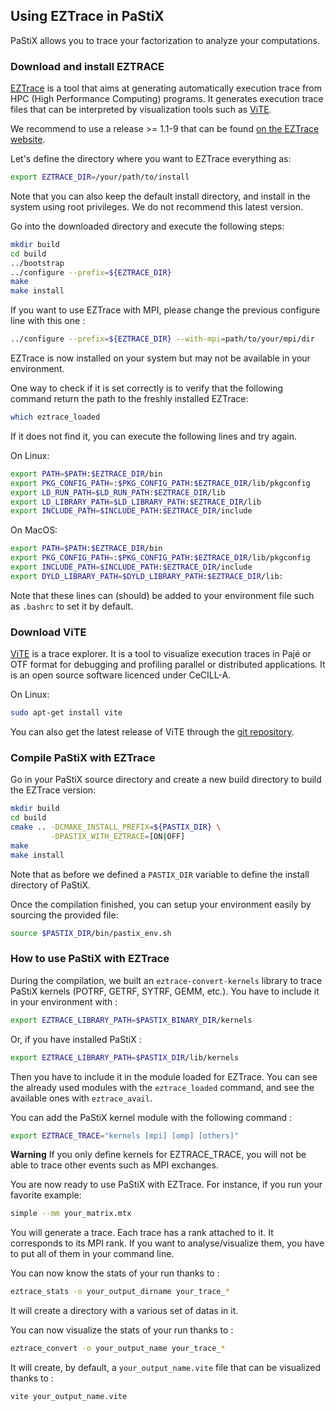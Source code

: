 ## Using EZTrace in PaStiX

PaStiX allows you to trace your factorization to analyze your computations.

### Download and install EZTRACE

[EZTrace](https://eztrace.gitlab.io/eztrace/) is a tool that aims at
generating automatically execution trace from HPC (High Performance Computing)
programs. It generates execution trace files that can be interpreted
by visualization tools such as [ViTE](http://vite.gforge.inria.fr/).

We recommend to use a release >= 1.1-9 that can be found
[on the EZTrace website](https://eztrace.gitlab.io/eztrace/download.html).

Let's define the directory where you want to EZTrace everything as:
```sh
export EZTRACE_DIR=/your/path/to/install
```
Note that you can also keep the default install directory, and install
in the system using root privileges. We do not recommend this latest version.

Go into the downloaded directory and execute the following steps:
```sh
mkdir build
cd build
../bootstrap
../configure --prefix=${EZTRACE_DIR}
make
make install
```

If you want to use EZTrace with MPI, please change the previous configure
line with this one :
```sh
../configure --prefix=${EZTRACE_DIR} --with-mpi=path/to/your/mpi/dir
```

EZTrace is now installed on your system but may not be available in
your environment.

One way to check if it is set correctly is to verify that the following command
return the path to the freshly installed EZTrace:
```sh
which eztrace_loaded
```

If it does not find it, you can execute the following lines and try
again.

On Linux:
```sh
export PATH=$PATH:$EZTRACE_DIR/bin
export PKG_CONFIG_PATH=:$PKG_CONFIG_PATH:$EZTRACE_DIR/lib/pkgconfig
export LD_RUN_PATH=$LD_RUN_PATH:$EZTRACE_DIR/lib
export LD_LIBRARY_PATH=$LD_LIBRARY_PATH:$EZTRACE_DIR/lib
export INCLUDE_PATH=$INCLUDE_PATH:$EZTRACE_DIR/include
```

On MacOS:
```sh
export PATH=$PATH:$EZTRACE_DIR/bin
export PKG_CONFIG_PATH=:$PKG_CONFIG_PATH:$EZTRACE_DIR/lib/pkgconfig
export INCLUDE_PATH=$INCLUDE_PATH:$EZTRACE_DIR/include
export DYLD_LIBRARY_PATH=$DYLD_LIBRARY_PATH:$EZTRACE_DIR/lib:
```

Note that these lines can (should) be added to your environment file
such as `.bashrc` to set it by default.

### Download ViTE

[ViTE](http://vite.gforge.inria.fr/) is a trace explorer. It is a tool to visualize execution traces in
Pajé or OTF format for debugging and profiling parallel or distributed applications.
It is an open source software licenced under CeCILL-A.

On Linux:
```sh
sudo apt-get install vite
```

You can also get the latest release of ViTE through the [git repository](https://gitlab.inria.fr/solverstack/vite).

### Compile PaStiX with EZTrace

Go in your PaStiX source directory and create a new build directory to
build the EZTrace version:
```sh
mkdir build
cd build
cmake .. -DCMAKE_INSTALL_PREFIX=${PASTIX_DIR} \
         -DPASTIX_WITH_EZTRACE=[ON|OFF]
make
make install
```

Note that as before we defined a `PASTIX_DIR` variable to define the
install directory of PaStiX.

Once the compilation finished, you can setup your environment easily
by sourcing the provided file:
```sh
source $PASTIX_DIR/bin/pastix_env.sh
```

### How to use PaStiX with EZTrace

During the compilation, we built an `eztrace-convert-kernels` library
to trace PaStiX kernels (POTRF, GETRF, SYTRF, GEMM, etc.). You have to include
it in your environment with :
```sh
export EZTRACE_LIBRARY_PATH=$PASTIX_BINARY_DIR/kernels
```

Or, if you have installed PaStiX :
```sh
export EZTRACE_LIBRARY_PATH=$PASTIX_DIR/lib/kernels
```

Then you have to include it in the module loaded for EZTrace. You can see
the already used modules with the `eztrace_loaded` command, and see the available ones
with `eztrace_avail`.

You can add the PaStiX kernel module with the following command :
```sh
export EZTRACE_TRACE="kernels [mpi] [omp] [others]"
```

**Warning** If you only define kernels for EZTRACE_TRACE, you will not
be able to trace other events such as MPI exchanges.

You are now ready to use PaStiX with EZTrace. For instance, if you run your favorite example:
```sh
simple --mm your_matrix.mtx
```

You will generate a trace. Each trace has a rank attached to it. It corresponds to its MPI rank.
If you want to analyse/visualize them, you have to put all of them in your command line.

You can now know the stats of your run thanks to :
```sh
eztrace_stats -o your_output_dirname your_trace_*
```
It will create a directory with a various set of datas in it.

You can now visualize the stats of your run thanks to :
```sh
eztrace_convert -o your_output_name your_trace_*
```

It will create, by default, a `your_output_name.vite` file that can be visualized thanks to :
```sh
vite your_output_name.vite
```

